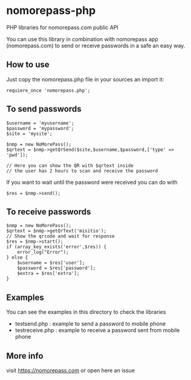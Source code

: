 # nomorepass-php
PHP libraries for nomorepass.com public API

You can use this library in combination with nomorepass app (nomorepass.com) to send or receive passwords in a safe an easy way.

## How to use

Just copy the nomorepass.php file in your sources an import it:

```
requiere_once 'nomorepass.php';
```

## To send passwords

```
$username = 'myusername';
$password = 'mypassword';
$site = 'mysite';

$nmp = new NoMorePass();
$qrtext = $nmp->getQrSend($site,$username,$password,['type' => 'pwd']);

// Here you can show the QR with $qrtext inside
// the user has 2 hours to scan and receive the password
```

If you want to wait until the password were received you can do with

```
$res = $nmp->send();
```

## To receive passwords

```
$nmp = new NoMorePass();
$qrtext = $nmp->getQrText('misitio');
// Show the qrcode and wait for response
$res = $nmp->start();
if (array_key_exists('error',$res)) {
    error_log("Error");
} else {
    $username = $res['user'];
    $password = $res['password'];
    $extra = $res['extra'];
}
```

## Examples

You can see the examples in this directory to check the libraries

* testsend.php : example to send a password to mobile phone
* testreceive.php : example to receive a password sent from mobile phone

## More info

visit https://nomorepass.com or open here an issue